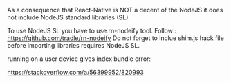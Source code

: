 As a consequence that React-Native is NOT a decent of the NodeJS it does not include NodeJS standard libraries (SL).

To use NodeJS SL you have to use rn-nodeify tool.
Follow : https://github.com/tradle/rn-nodeify
Do not forget to inclue shim.js hack file before importing libraries requires NodeJS SL.


running  on  a user device gives index bundle error:

https://stackoverflow.com/a/56399952/820993